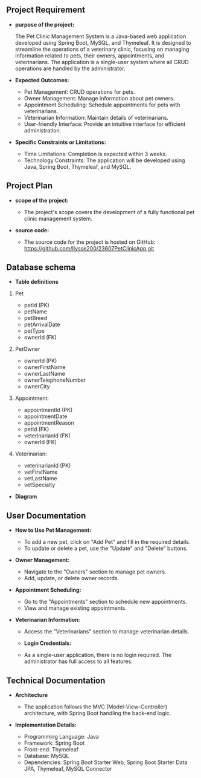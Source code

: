 
## Project Requirement

- **purpose of the project:**

  The Pet Clinic Management System is a Java-based web application developed using Spring Boot, MySQL, and Thymeleaf. It is designed to streamline the operations of a veterinary clinic, focusing on managing information related to pets, their owners, appointments, and veterinarians. The application is a single-user system where all CRUD operations are handled by the administrator.

- **Expected Outcomes:**
  - Pet Management: CRUD operations for pets.
  - Owner Management: Manage information about pet owners.
  - Appointment Scheduling: Schedule appointments for pets with veterinarians.
  - Veterinarian Information: Maintain details of veterinarians.
  - User-friendly Interface: Provide an intuitive interface for efficient administration.

- **Specific Constraints or Limitations:**
  - Time Limitations: Completion is expected within 3 weeks.
  - Technology Constraints: The application will be developed using Java, Spring Boot, Thymeleaf, and MySQL.

## Project Plan

- **scope of the project:**
    - The project's scope covers the development of a fully functional pet clinic    management system.

- **source code:**
  - The source code for the project is hosted on GitHub: https://github.com/Ilysse200/23607PetClinicApp.git
## Database schema

- **Table definitions**

1. Pet
    - petId (PK)
    - petName
    - petBreed
    - petArrivalDate
    - petType
    - ownerId (FK)

2. PetOwner
    - ownerId (PK)
    - ownerFirstName
    - ownerLastName
    - ownerTelephoneNumber
    - ownerCity

3. Appointment:
    - appointmentId (PK)
    - appointmentDate
    - appointmentReason
    - petId (FK)
    - veterinarianId (FK)
    - ownerId (FK)

4. Veterinarian:
    - veterinarianId (PK)
    - vetFirstName
    - vetLastName
    - vetSpecialty
  
- **Diagram**


## User Documentation

- **How to Use Pet Management:**

  - To add a new pet, click on "Add Pet" and fill in the required details.
  - To update or delete a pet, use the "Update" and "Delete" buttons.


- **Owner Management:**

  - Navigate to the "Owners" section to manage pet owners.
  - Add, update, or delete owner records.

- **Appointment Scheduling:**

  - Go to the "Appointments" section to schedule new appointments.
  - View and manage existing appointments.

- **Veterinarian Information:**

  - Access the "Veterinarians" section to manage veterinarian details.


  - **Login Credentials:**
  - As a single-user application, there is no login required. The administrator has full  access to all features.


## Technical Documentation

- **Architecture**
  - The application follows the MVC (Model-View-Controller) architecture, with Spring Boot handling the back-end logic.

- **Implementation Details:**

  - Programming Language: Java
  - Framework: Spring Boot
  - Front-end: Thymeleaf
  - Database: MySQL
  - Dependencies: Spring Boot Starter Web, Spring Boot Starter Data JPA, Thymeleaf, MySQL Connector

